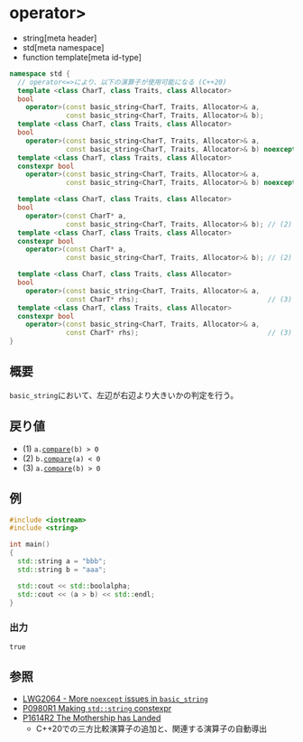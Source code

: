 # operator>
* string[meta header]
* std[meta namespace]
* function template[meta id-type]

```cpp
namespace std {
  // operator<=>により、以下の演算子が使用可能になる (C++20)
  template <class CharT, class Traits, class Allocator>
  bool
    operator>(const basic_string<CharT, Traits, Allocator>& a,
              const basic_string<CharT, Traits, Allocator>& b);          // (1) C++03
  template <class CharT, class Traits, class Allocator>
  bool
    operator>(const basic_string<CharT, Traits, Allocator>& a,
              const basic_string<CharT, Traits, Allocator>& b) noexcept; // (1) C++14
  template <class CharT, class Traits, class Allocator>
  constexpr bool
    operator>(const basic_string<CharT, Traits, Allocator>& a,
              const basic_string<CharT, Traits, Allocator>& b) noexcept; // (1) C++20

  template <class CharT, class Traits, class Allocator>
  bool
    operator>(const CharT* a,
              const basic_string<CharT, Traits, Allocator>& b); // (2) C++03
  template <class CharT, class Traits, class Allocator>
  constexpr bool
    operator>(const CharT* a,
              const basic_string<CharT, Traits, Allocator>& b); // (2) C++20

  template <class CharT, class Traits, class Allocator>
  bool
    operator>(const basic_string<CharT, Traits, Allocator>& a,
              const CharT* rhs);                                // (3) C++03
  template <class CharT, class Traits, class Allocator>
  constexpr bool
    operator>(const basic_string<CharT, Traits, Allocator>& a,
              const CharT* rhs);                                // (3) C++20
}
```

## 概要
`basic_string`において、左辺が右辺より大きいかの判定を行う。


## 戻り値
- (1) `a.`[`compare`](compare.md)`(b) > 0`
- (2) `b.`[`compare`](compare.md)`(a) < 0`
- (3) `a.`[`compare`](compare.md)`(b) > 0`


## 例
```cpp example
#include <iostream>
#include <string>

int main()
{
  std::string a = "bbb";
  std::string b = "aaa";

  std::cout << std::boolalpha;
  std::cout << (a > b) << std::endl;
}
```

### 出力
```
true
```

## 参照
- [LWG2064 - More `noexcept` issues in `basic_string`](https://wg21.cmeerw.net/lwg/issue2064)
- [P0980R1 Making `std::string` constexpr](https://www.open-std.org/jtc1/sc22/wg21/docs/papers/2019/p0980r1.pdf)
- [P1614R2 The Mothership has Landed](https://www.open-std.org/jtc1/sc22/wg21/docs/papers/2019/p1614r2.html)
    - C++20での三方比較演算子の追加と、関連する演算子の自動導出
